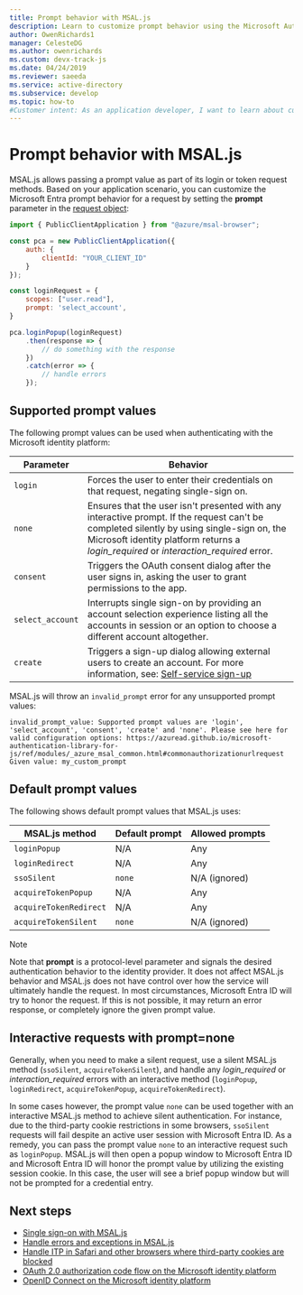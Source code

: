 ```yaml
---
title: Prompt behavior with MSAL.js
description: Learn to customize prompt behavior using the Microsoft Authentication Library for JavaScript (MSAL.js).
author: OwenRichards1
manager: CelesteDG
ms.author: owenrichards
ms.custom: devx-track-js
ms.date: 04/24/2019
ms.reviewer: saeeda
ms.service: active-directory
ms.subservice: develop
ms.topic: how-to
#Customer intent: As an application developer, I want to learn about customizing the UI prompt behaviors in MSAL.js library so I can decide if this platform meets my application development needs and requirements.
---
```


# Prompt behavior with MSAL.js

MSAL.js allows passing a prompt value as part of its login or token request methods. Based on your application scenario, you can customize the Microsoft Entra prompt behavior for a request by setting the **prompt** parameter in the [request object](https://azuread.github.io/microsoft-authentication-library-for-js/ref/modules/_azure_msal_common.html#commonauthorizationurlrequest): 

```javascript
import { PublicClientApplication } from "@azure/msal-browser";

const pca = new PublicClientApplication({
    auth: {
        clientId: "YOUR_CLIENT_ID"
    }
});

const loginRequest = {
    scopes: ["user.read"],
    prompt: 'select_account',
}

pca.loginPopup(loginRequest)
    .then(response => {
        // do something with the response
    })
    .catch(error => {
        // handle errors
    });
```

## Supported prompt values

The following prompt values can be used when authenticating with the Microsoft identity platform:

| Parameter  | Behavior                                                                         |
|------------|----------------------------------------------------------------------------------|
| `login`  | Forces the user to enter their credentials on that request, negating single-sign on. |
| `none`  | Ensures that the user isn't presented with any interactive prompt. If the request can't be completed silently by using single-sign on, the Microsoft identity platform returns a *login_required* or *interaction_required* error. |
| `consent`  | Triggers the OAuth consent dialog after the user signs in, asking the user to grant permissions to the app. |
| `select_account` | Interrupts single sign-on by providing an account selection experience listing all the accounts in session or an option to choose a different account altogether. |
| `create` | Triggers a sign-up dialog allowing external users to create an account. For more information, see: [Self-service sign-up](/entra/external-id/self-service-sign-up-overview) |

MSAL.js will throw an `invalid_prompt` error for any unsupported prompt values:

```console
invalid_prompt_value: Supported prompt values are 'login', 'select_account', 'consent', 'create' and 'none'. Please see here for valid configuration options: https://azuread.github.io/microsoft-authentication-library-for-js/ref/modules/_azure_msal_common.html#commonauthorizationurlrequest Given value: my_custom_prompt
```

## Default prompt values

The following shows default prompt values that MSAL.js uses:

| MSAL.js method         | Default prompt | Allowed prompts |
|------------------------|----------------|-----------------|
| `loginPopup`           | N/A            | Any             |
| `loginRedirect`        | N/A            | Any             |
| `ssoSilent`            | `none`         | N/A (ignored)   |
| `acquireTokenPopup`    | N/A            | Any             |
| `acquireTokenRedirect` | N/A            | Any             |
| `acquireTokenSilent`   | `none`         | N/A (ignored)   |

> [!NOTE]
> Note that **prompt** is a protocol-level parameter and signals the desired authentication behavior to the identity provider. It does not affect MSAL.js behavior and MSAL.js does not have control over how the service will ultimately handle the request. In most circumstances, Microsoft Entra ID will try to honor the request. If this is not possible, it may return an error response, or completely ignore the given prompt value.

## Interactive requests with prompt=none

Generally, when you need to make a silent request, use a silent MSAL.js method (`ssoSilent`, `acquireTokenSilent`), and handle any *login_required* or *interaction_required* errors with an interactive method (`loginPopup`, `loginRedirect`, `acquireTokenPopup`, `acquireTokenRedirect`). 

In some cases however, the prompt value `none` can be used together with an interactive MSAL.js method to achieve silent authentication. For instance, due to the third-party cookie restrictions in some browsers, `ssoSilent` requests will fail despite an active user session with Microsoft Entra ID. As a remedy, you can pass the prompt value `none` to an interactive request such as `loginPopup`. MSAL.js will then open a popup window to Microsoft Entra ID and Microsoft Entra ID will honor the prompt value by utilizing the existing session cookie. In this case, the user will see a brief popup window but will not be prompted for a credential entry.

## Next steps

- [Single sign-on with MSAL.js](single-sign-on.md)
- [Handle errors and exceptions in MSAL.js](errors.md)
- [Handle ITP in Safari and other browsers where third-party cookies are blocked](/entra/identity-platform/reference-third-party-cookies-spas.md)
- [OAuth 2.0 authorization code flow on the Microsoft identity platform](/entra/identity-platform/v2-oauth2-auth-code-flow.md)
- [OpenID Connect on the Microsoft identity platform](/entra/identity-platform/v2-protocols-oidc.md)